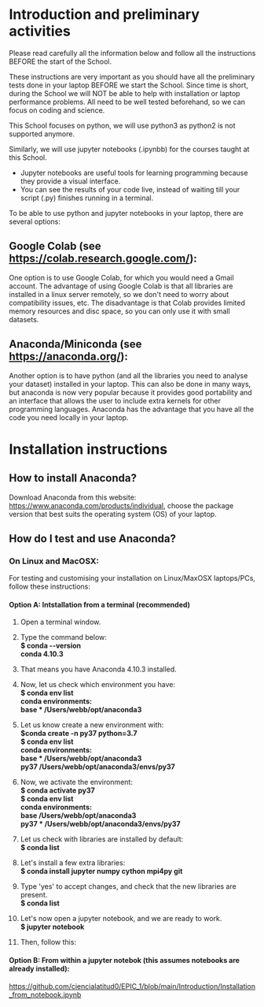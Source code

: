 # Introduction and preliminary activities

Please read carefully all the information below and follow all the instructions BEFORE the start of the School.

These instructions are very important as you should have all the preliminary tests done in your laptop BEFORE we start the School. Since time is short, during the School we will NOT be able to help with installation or laptop performance problems. All need to be well tested beforehand, so we can focus on coding and science.

This School focuses on python, we will use python3 as python2 is not supported anymore.

Similarly, we will use jupyter notebooks (.ipynbb) for the courses taught at this School.

- Jupyter notebooks are useful tools for learning programming because they provide a visual interface.
- You can see the results of your code live, instead of waiting till your script (.py) finishes running in a terminal.

To be able to use python and jupyter notebooks in your laptop, there are several options:

## Google Colab (see https://colab.research.google.com/):
One option is to use Google Colab, for which you would need a Gmail account. The advantage of using Google Colab is that all libraries are installed in a linux server remotely, so we don't need to worry about compatibility issues, etc. The disadvantage is that Colab provides limited memory resources and disc space, so you can only use it with small datasets.

## Anaconda/Miniconda (see https://anaconda.org/):
Another option is to have python (and all the libraries you need to analyse your dataset) installed in your laptop. This can also be done in many ways, but anaconda is now very popular because it provides good portability and an interface that allows the user to include extra kernels for other programming languages. Anaconda has the advantage that you have all the code you need locally in your laptop.

# Installation instructions

## How to install Anaconda?
Download Anaconda from this website: https://www.anaconda.com/products/individual, choose the package version that best suits the operating system (OS) of your laptop.

## How do I test and use Anaconda?

### On Linux and MacOSX:
For testing and customising your installation on Linux/MaxOSX laptops/PCs, follow these instructions:

#### Option A: Intstallation from a terminal (recommended)

1. Open a terminal window.<br>

2. Type the command below:<br>
  **$ conda --version<br>
  conda 4.10.3<br>**

3. That means you have Anaconda 4.10.3 installed.<br>

4. Now, let us check which environment you have:<br>
  **$ conda env list<br>
  conda environments:<br>
  base                  *  /Users/webb/opt/anaconda3<br>**

5. Let us know create a new environment with:<br>
  **$conda create -n py37 python=3.7<br>
  $ conda env list<br>
  conda environments:<br>
  base                  *  /Users/webb/opt/anaconda3<br>
  py37                     /Users/webb/opt/anaconda3/envs/py37<br>**

6. Now, we activate the environment:<br>
  **$ conda activate py37<br>
  $ conda env list<br>
  conda environments:<br>
  base                     /Users/webb/opt/anaconda3<br>
  py37                  *  /Users/webb/opt/anaconda3/envs/py37<br>**

7. Let us check with libraries are installed by default:<br>
  **$ conda list<br>**

8. Let's install a few extra libraries:<br>
  **$ conda install jupyter numpy cython mpi4py git<br>**

9. Type 'yes' to accept changes, and check that the new libraries are present.<br>
  **$ conda list<br>**

10. Let's now open a jupyter notebook, and we are ready to work.<br>
  **$ jupyter notebook<br>**

10. Then, follow this:<br>


#### Option B: From within a jupyter notebok (this assumes notebooks are already installed):<br>

https://github.com/ciencialatitud0/EPIC_1/blob/main/Introduction/Installation_from_notebook.ipynb


